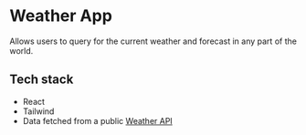 # Weather App

Allows users to query for the current weather and forecast in any part of the world.

## Tech stack
* React
* Tailwind 
* Data fetched from a public [Weather API](https://www.weatherapi.com/)  
